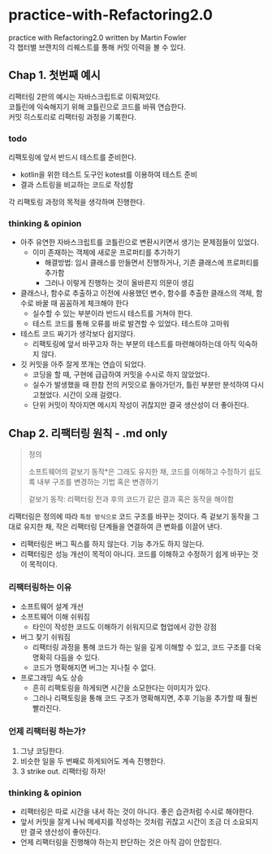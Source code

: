 # practice-with-Refactoring2.0
practice with Refactoring2.0 written by Martin Fowler<br>
각 챕터별 브랜치의 리퀘스트를 통해 커밋 이력을 볼 수 있다.

## Chap 1. 첫번째 예시

리팩터링 2판의 예시는 자바스크립트로 이뤄져있다.<br>
코틀린에 익숙해지기 위해 코틀린으로 코드를 바꿔 연습한다.<br>
커밋 히스토리로 리팩터링 과정을 기록한다.<br>

### todo

리팩토링에 앞서 반드시 테스트를 준비한다.<br>
- kotlin을 위한 테스트 도구인 kotest를 이용하여 테스트 준비
- 결과 스트링을 비교하는 코드로 작성함

각 리팩토링 과정의 목적을 생각하며 진행한다.

### thinking & opinion

- 아주 유연한 자바스크립트를 코틀린으로 변환시키면서 생기는 문제점들이 있었다.
  - 이미 존재하는 객체에 새로운 프로퍼티를 추가하기
    - 해결방법: 임시 클래스를 만들면서 진행하거나, 기존 클래스에 프로퍼티를 추가함
    - 그러나 이렇게 진행하는 것이 올바른지 의문이 생김
- 클래스나, 함수로 추출하고 이전에 사용했던 변수, 함수를 추출한 클래스의 객체, 함수로 바꿀 때 꼼꼼하게 체크해야 한다
  - 실수할 수 있는 부분이라 반드시 테스트를 거쳐야 한다.
  - 테스트 코드를 통해 오류를 바로 발견할 수 있었다. 테스트야 고마워
- 테스트 코드 짜기가 생각보다 쉽지않다.
  - 리팩토링에 앞서 바꾸고자 하는 부분의 테스트를 마련해야하는데 아직 익숙하지 않다.
- 깃 커밋을 아주 잘게 쪼개는 연습이 되었다.
  - 코딩을 할 때, 구현에 급급하여 커밋을 수시로 하지 않았었다.
  - 실수가 발생했을 때 한참 전의 커밋으로 돌아가던가, 틀린 부분만 분석하여 다시 고쳤었다. 시간이 오래 걸렸다.
  - 단위 커밋이 작아지면 메시지 작성이 귀찮지만 결국 생산성이 더 좋아진다.

## Chap 2. 리팩터링 원칙 - .md only

> 정의
>
> 소프트웨어의 겉보기 동작*은 그래도 유지한 채, 코드를 이해하고 수정하기 쉽도록 내부 구조를 변경하는 기법 혹은 변경하기
>
> 겉보기 동작: 리팩터링 전과 후의 코드가 같은 결과 혹은 동작을 해야함

리팩터링은 정의에 따라 `특정 방식으로` 코드 구조를 바꾸는 것이다. 즉 겉보기 동작을 그대로 유지한 채, 작은 리팩터링 단계들을 연결하여 큰 변화를 이끌어 낸다.

- 리팩터링은 버그 픽스를 하지 않는다. 기능 추가도 하지 않는다.
- 리팩터링은 성능 개선이 목적이 아니다. 코드를 이해하고 수정하기 쉽게 바꾸는 것이 목적이다.

### 리팩터링하는 이유

- 소프트웨어 설계 개선
- 소프트웨어 이해 쉬워짐
  - 타인이 작성한 코드도 이해하기 쉬워지므로 협업에서 강한 강점
- 버그 찾기 쉬워짐
  - 리팩터링 과정을 통해 코드가 하는 일을 깊게 이해할 수 있고, 코드 구조를 더욱 명확히 다듬을 수 있다.
  - 코드가 명확해지면 버그는 지나칠 수 없다.
- 프로그래밍 속도 상승
  - 흔히 리팩토링을 하게되면 시간을 소모한다는 이미지가 있다.
  - 그러나 리팩토링을 통해 코드 구조가 명확해지면, 추후 기능을 추가할 때 훨씬 빨라진다.

### 언제 리팩터링 하는가?

1. 그냥 코딩한다.
2. 비슷한 일을 두 번째로 하게되어도 계속 진행한다.
3. 3 strike out. 리팩터링 하자!

### thinking & opinion

- 리팩터링은 따로 시간을 내서 하는 것이 아니다. 좋은 습관처럼 수시로 해야한다.
- 앞서 커밋을 잘게 나눠 메세지를 작성하는 것처럼 귀찮고 시간이 조금 더 소요되지만 결국 생산성이 좋아진다.
- 언제 리팩터링을 진행해야 하는지 판단하는 것은 아직 감이 안잡힌다.

